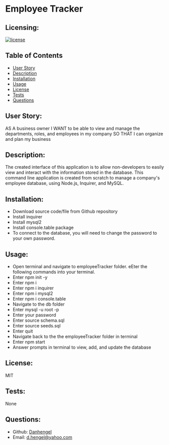 # Employee Tracker

## Licensing:
[![license](https://img.shields.io/badge/license-MIT-blue)](https://shields.io)

## Table of Contents
- [User Story](#user-story)
- [Description](#description)
- [Installation](#installation)
- [Usage](#usage)
- [License](#license)
- [Tests](#tests)
- [Questions](#questions)

## User Story:
AS A business owner
I WANT to be able to view and manage the departments, roles, and employees in my company
SO THAT I can organize and plan my business

## Description:
The created interface of this application is to allow non-developers to easily view and interact with the information stored in the database. This command line application is created from scratch to manage a company's employee database, using Node.js, Inquirer, and MySQL.

## Installation:
- Download source code/file from Github repository
- Install inquirer
- Install mysql2
- Install console.table package
- To connect to the database, you will need to change the password to your own password.

## Usage:
- Open terminal and navigate to employeeTracker folder. eEter the following commands into your terminal.
- Enter npm init -y
- Enter npm i
- Enter npm i inquirer 
- Enter npm i mysql2 
- Enter npm i console.table 
- Navigate to the db folder
- Enter mysql -u root -p 
- Enter your password 
- Enter source schema.sql 
- Enter source seeds.sql 
- Enter quit 
- Navigate back to the the employeeTracker folder in terminal
- Enter npm start
- Answer prompts in terminal to view, add, and update the database


## License:
MIT



## Tests:
None

## Questions:
- Github: [Danhengel](https://github.com/Danhengel)
- Email: d.hengel@yahoo.com